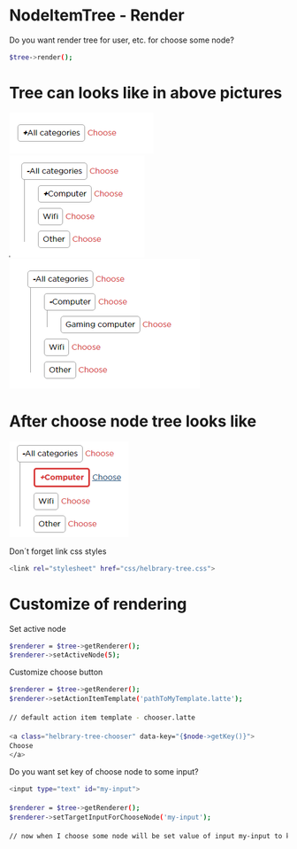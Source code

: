 # NodeItemTree - Render

Do you want render tree for user, etc. for choose some node?
```sh
$tree->render();
```

# Tree can looks like in above pictures

![Alt text](images/treeRenderer0.png?raw=true "Tree")
![Alt text](images/treeRenderer1.png?raw=true "Tree")
![Alt text](images/treeRenderer2.png?raw=true "Tree")

# After choose node tree looks like

![Alt text](images/treeRenderChoose.png?raw=true "Tree")

Don´t forget link css styles
```sh
<link rel="stylesheet" href="css/helbrary-tree.css">
```


# Customize of rendering

Set active node
```sh
$renderer = $tree->getRenderer();
$renderer->setActiveNode(5);
```
Customize choose button
```sh
$renderer = $tree->getRenderer();
$renderer->setActionItemTemplate('pathToMyTemplate.latte');

// default action item template - chooser.latte

<a class="helbrary-tree-chooser" data-key="{$node->getKey()}">
Choose
</a>

```

Do you want set key of choose node to some input?
```sh
<input type="text" id="my-input">

$renderer = $tree->getRenderer();
$renderer->setTargetInputForChooseNode('my-input');

// now when I choose some node will be set value of input my-input to key of choose node
```
